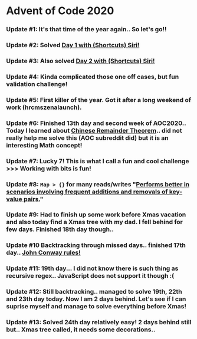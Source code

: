 # Advent of Code 2020

### Update #1: It's that time of the year again.. So let's go!!
### Update #2: Solved [Day 1 with (Shortcuts) Siri!](https://www.reddit.com/r/adventofcode/comments/k4vtj6/2020_day_1_did_someone_say_siri/)
### Update #3: Also solved [Day 2 with (Shortcuts) Siri!](https://www.reddit.com/r/adventofcode/comments/k5jwgd/2020_day_2_shortcuts_did_someone_say_siri/)
### Update #4: Kinda complicated those one off cases, but fun validation challenge!
### Update #5: First killer of the year. Got it after a long weekend of work (hrcmszenalaunch).
### Update #6: Finished 13th day and second week of AOC2020.. Today I learned about [Chinese Remainder Theorem](https://www.youtube.com/watch?v=zIFehsBHB8o).. did not really help me solve this (AOC subreddit did) but it is an interesting Math concept!
### Update #7: Lucky 7! This is what I call a fun and cool challenge >>> Working with bits is fun!
### Update #8: `Map > {}` for many reads/writes "[Performs better in scenarios involving frequent additions and removals of key-value pairs.](https://developer.mozilla.org/en-US/docs/Web/JavaScript/Reference/Global_Objects/Map)"
### Update #9: Had to finish up some work before Xmas vacation and also today find a Xmas tree with my dad. I fell behind for few days. Finished 18th day though..
### Update #10 Backtracking through missed days.. finished 17th day.. [John Conway rules!](https://playgameoflife.com/)
### Update #11: 19th day... I did not know there is such thing as recursive regex.. JavaScript does not support it though :(
### Update #12: Still backtracking.. managed to solve 19th, 22th and 23th day today. Now I am 2 days behind. Let's see if I can suprise myself and manage to solve everything before Xmas!
### Update #13: Solved 24th day relatively easy! 2 days behind still but.. Xmas tree called, it needs some decorations..
